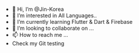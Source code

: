 - 👋 Hi, I’m @Jin-Korea
- 👀 I’m interested in All Languages..
- 🌱 I’m currently learning Flutter & Dart & Firebase
- 💞️ I’m looking to collaborate on ...
- 📫 How to reach me ...
- Check my Git testing

<!---
Jin-Korea/Jin-Korea is a ✨ special ✨ repository because its `README.md` (this file) appears on your GitHub profile.
You can click the Preview link to take a look at your changes.
--->
